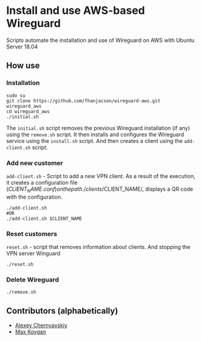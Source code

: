 # Install and use AWS-based Wireguard
Scripts automate the installation and use of Wireguard on AWS with Ubuntu Server 18.04

## How use

### Installation
```
sudo su
git clone https://github.com/fhanjacson/wireguard-aws.git wireguard_aws
cd wireguard_aws
./initial.sh
```

The `initial.sh` script removes the previous Wireguard installation (if any) using the `remove.sh` script. It then installs and configures the Wireguard service using the `install.sh` script. And then creates a client using the `add-client.sh` script.

### Add new customer
`add-client.sh` - Script to add a new VPN client. As a result of the execution, it creates a configuration file ($CLIENT_NAME.conf) on the path ./clients/$CLIENT_NAME/, displays a QR code with the configuration.

```
./add-client.sh
#OR
./add-client.sh $CLIENT_NAME
```

### Reset customers
`reset.sh` - script that removes information about clients. And stopping the VPN server Winguard
```
./reset.sh
```

### Delete Wireguard
```
./remove.sh
```
## Contributors  (alphabetically)
- [Alexey Chernyavskiy](https://github.com/alexey-chernyavskiy)
- [Max Kovgan](https://github.com/mvk)
